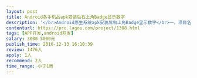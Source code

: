 ```yaml
---                
layout: post       
title: Android各手机品apk安装后右上角Badge显示数字           
description: '</br>Android原生系统apk安装后右上角Badge显示数字</br>一、项目名称</br>Android原生系统apk安装后右上角Badge显示数字</br>二、所需功能</br>1. 针对华为、HTC、OPPO、vivo、联想主流手机品牌实现apk安装后右上角Badge显示数字</br>三、人员要求</br>1.熟悉安卓原生系统和国内各手机厂商封装以后的安卓系统</br>2.研发人员最好在北京</br>'     
contenturl: https://pro.lagou.com/project/1308.html      
tags: [APP开发,android开发]            
salary: 3000-5000元          
publish_time: 2016-12-13 16:10:39         
review: 1476人                   
apply: 1人                   
recommend: 2人                   
time_range: 小于1周              
---                 
```

